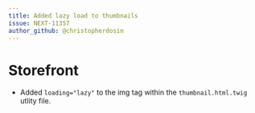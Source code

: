 ```yaml
---
title: Added lazy load to thumbnails
issue: NEXT-11357
author_github: @christopherdosin
---
```

# Storefront
* Added `loading="lazy"` to the img tag within the `thumbnail.html.twig` utlity file.
